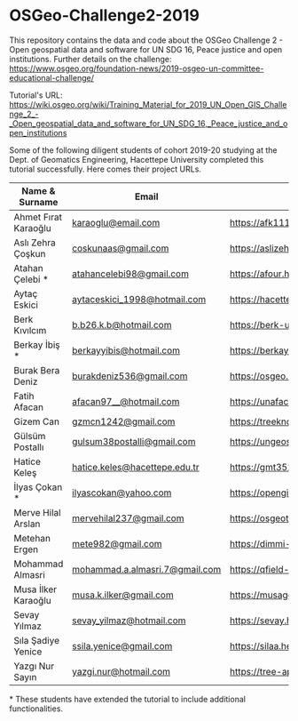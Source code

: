 # OSGeo-Challenge2-2019
This repository contains the data and code about the OSGeo Challenge 2 - Open geospatial data and software for UN SDG 16, Peace justice and open institutions. Further details on the challenge: https://www.osgeo.org/foundation-news/2019-osgeo-un-committee-educational-challenge/

Tutorial's URL: https://wiki.osgeo.org/wiki/Training_Material_for_2019_UN_Open_GIS_Challenge_2_-_Open_geospatial_data_and_software_for_UN_SDG_16,_Peace_justice_and_open_institutions

Some of the following diligent students of cohort 2019-20 studying at the Dept. of Geomatics Engineering, Hacettepe University completed this tutorial successfully. Here comes their project URLs. 

| Name & Surname        | Email                          | Project's URL                            |
|-----------------------|--------------------------------|------------------------------------------|
|  Ahmet Fırat Karaoğlu | karaoglu@email.com             | https://afk111.herokuapp.com/            |
|  Aslı Zehra Çoşkun    | coskunaas@gmail.com            | https://aslizehra.herokuapp.com/         |
|  Atahan Çelebi *      | atahancelebi98@gmail.com       | https://afour.herokuapp.com/             |
|  Aytaç Eskici         | aytaceskici_1998@hotmail.com   | https://hacettepegeomatik.herokuapp.com/ |
|  Berk Kıvılcım        | b.b26.k.b@hotmail.com          | https://berk-unique.herokuapp.com/       |
|  Berkay İbiş *         | berkayyibis@hotmail.com        | https://berkaybmilletler.herokuapp.com/  |
|  Burak Bera Deniz     | burakdeniz536@gmail.com        | https://osgeo.herokuapp.com/             |
|  Fatih Afacan         | afacan97__@hotmail.com         | https://unafacan.herokuapp.com/          |
|  Gizem Can            | gzmcn1242@gmail.com            | https://treeknowledge.herokuapp.com/     |
|  Gülsüm Postallı      | gulsum38postalli@gmail.com     | https://ungeospatialdata.herokuapp.com/  |
|  Hatice Keleş         | hatice.keles@hacettepe.edu.tr  | https://gmt352pg.herokuapp.com/          |
|  İlyas Çokan *          | ilyascokan@yahoo.com           | https://opengischallenge.herokuapp.com/  |
|  Merve Hilal Arslan   | mervehilal237@gmail.com        | https://osgeotutorial1.herokuapp.com/    |
|  Metehan Ergen        | mete982@gmail.com              | https://dimmi-fratello.herokuapp.com/    |
|  Mohammad Almasri     | mohammad.a.almasri.7@gmail.com | https://qfield-database.herokuapp.com/   |
|  Musa İlker Karaoğlu  | musa.k.ilker@gmail.com         | https://musageo.herokuapp.com/           |
|  Sevay Yılmaz         | sevay_yilmaz@hotmail.com       | https://sevay.herokuapp.com/             |
|  Sıla Şadiye Yenice   | ssila.yenice@gmail.com         | https://silaa.herokuapp.com/             |
|  Yazgı Nur Sayın      | yazgi.nur@hotmail.com          | https://tree-app-hu.herokuapp.com/       |

\* These students have extended the tutorial to include additional functionalities.
